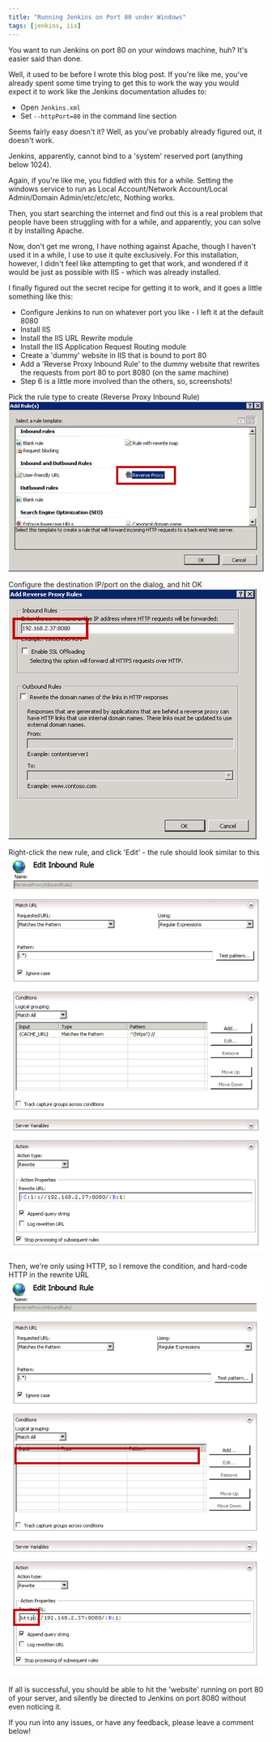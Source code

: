 ```yaml
---
title: "Running Jenkins on Port 80 under Windows"
tags: [jenkins, iis]
---
```


You want to run Jenkins on port 80 on your windows machine, huh? It's easier said than done. 

Well, it used to be before I wrote this blog post. If you're like me, you've already spent some time trying to get this to work the way you would expect it to work like the Jenkins documentation alludes to:
* Open `Jenkins.xml`
* Set `--httpPort=80` in the command line section

Seems fairly easy doesn't it? Well, as you've probably already figured out, it doesn't work.

Jenkins, apparently, cannot bind to a 'system' reserved port (anything below 1024).

Again, if you're like me, you fiddled with this for a while. Setting the windows service to run as Local Account/Network Account/Local Admin/Domain Admin/etc/etc/etc, Nothing works.

Then, you start searching the internet and find out this is a real problem that people have been struggling with for a while, and apparently, you can solve it by installing Apache.

Now, don't get me wrong, I have nothing against Apache, though I haven't used it in a while, I use to use it quite exclusively. For this installation, however, I didn't feel like attempting to get that work, and wondered if it would be just as possible with IIS - which was already installed.

I finally figured out the secret recipe for getting it to work, and it goes a little something like this:
* Configure Jenkins to run on whatever port you like - I left it at the default 8080
* Install IIS
* Install the IIS URL Rewrite module
* Install the IIS Application Request Routing module
* Create a 'dummy' website in IIS that is bound to port 80
* Add a 'Reverse Proxy Inbound Rule' to the dummy website that rewrites the requests from port 80 to port 8080 (on the same machine)
* Step 6 is a little more involved than the others, so, screenshots!

Pick the rule type to create (Reverse Proxy Inbound Rule)
![Rule Creation](RuleCreation.png)

Configure the destination IP/port on the dialog, and hit OK
![Rule Configuration](ConfigureRuleOne.png)

Right-click the new rule, and click 'Edit' - the rule should look similar to this
![Current Rule Configuration](CurrentRuleConfiguration.png)

Then, we're only using HTTP, so I remove the condition, and hard-code HTTP in the rewrite URL
![Modified Rule Creation](ModifiedConfiguration.png)

If all is successful, you should be able to hit the 'website' running on port 80 of your server, and silently be directed to Jenkins on port 8080 without even noticing it.

If you run into any issues, or have any feedback, please leave a comment below!
